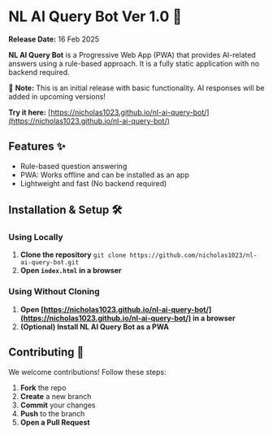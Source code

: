 **NL AI Query Bot Ver 1.0** 🚀
==============================
**Release Date:** 16 Feb 2025 
 
**NL AI Query Bot** is a Progressive Web App (PWA) that provides AI-related answers using a rule-based approach. It is a fully static application with no backend required.

🚧 **Note:** This is an initial release with basic functionality. AI responses will be added in upcoming versions!

**Try it here:** [https://nicholas1023.github.io/nl-ai-query-bot/](https://nicholas1023.github.io/nl-ai-query-bot/)

**Features** ✨
---------------
- Rule-based question answering
- PWA: Works offline and can be installed as an app
- Lightweight and fast (No backend required)

**Installation & Setup** 🛠️
---------------------------
### Using Locally
1. **Clone the repository**
   `git clone https://github.com/nicholas1023/nl-ai-query-bot.git`
2. **Open `index.html` in a browser**

### Using Without Cloning
1. **Open [https://nicholas1023.github.io/nl-ai-query-bot/](https://nicholas1023.github.io/nl-ai-query-bot/) in a browser**
2. **(Optional) Install NL AI Query Bot as a PWA**
 
**Contributing** 🤝
-------------------
We welcome contributions! Follow these steps: 
1. **Fork** the repo
2. **Create** a new branch
3. **Commit** your changes
4. **Push** to the branch
5. **Open a Pull Request**
